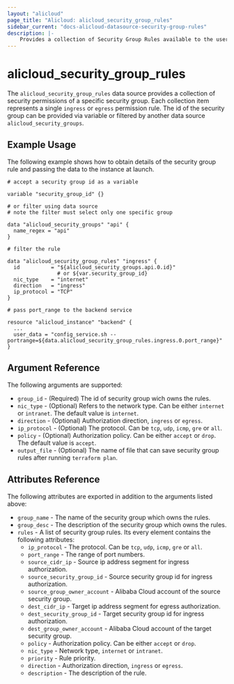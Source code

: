 ```yaml
---
layout: "alicloud"
page_title: "Alicloud: alicloud_security_group_rules"
sidebar_current: "docs-alicloud-datasource-security-group-rules"
description: |-
    Provides a collection of Security Group Rules available to the user.
---
```


# alicloud\_security\_group\_rules

The `alicloud_security_group_rules` data source provides a collection of security permissions of a specific security group.
Each collection item represents a single `ingress` or `egress` permission rule.
The id of the security group can be provided via variable or filtered by another data source `alicloud_security_groups`.

## Example Usage
The following example shows how to obtain details of the security group rule and passing the data to the instance at launch.

```
# accept a security group id as a variable

variable "security_group_id" {}

# or filter using data source
# note the filter must select only one specific group

data "alicloud_security_groups" "api" {
  name_regex = "api"
}

# filter the rule

data "alicloud_security_group_rules" "ingress" {
  id          = "${alicloud_security_groups.api.0.id}"
                # or ${var.security_group_id}
  nic_type    = "internet"
  direction   = "ingress"
  ip_protocol = "TCP"
}

# pass port_range to the backend service

resource "alicloud_instance" "backend" {
  ...
  user_data = "config_service.sh --portrange=${data.alicloud_security_group_rules.ingress.0.port_range}"
}
```

## Argument Reference

The following arguments are supported:

* `group_id` - (Required) The id of security group wich owns the rules.
* `nic_type` - (Optional) Refers to the network type. Can be either `internet` or `intranet`. The default value is `internet`.
* `direction` - (Optional) Authorization direction, `ingress` or `egress`.
* `ip_protocol` - (Optional) The protocol. Can be `tcp`, `udp`, `icmp`, `gre` or `all`.
* `policy` - (Optional) Authorization policy. Can be either `accept` or `drop`. The default value is `accept`.
* `output_file` - (Optional) The name of file that can save security group rules after running `terraform plan`.

## Attributes Reference

The following attributes are exported in addition to the arguments listed above:

* `group_name` - The name of the security group which owns the rules.
* `group_desc` - The description of the security group which owns the rules.
* `rules` - A list of security group rules. Its every element contains the following attributes:
  * `ip_protocol` - The protocol. Can be `tcp`, `udp`, `icmp`, `gre` or `all`.
  * `port_range` - The range of port numbers.
  * `source_cidr_ip` - Source ip address segment for ingress authorization.
  * `source_security_group_id` - Source security group id for ingress authorization.
  * `source_group_owner_account` - Alibaba Cloud account of the source security group.
  * `dest_cidr_ip` - Target ip address segment for egress authorization.
  * `dest_security_group_id` - Target security group id for ingress authorization.
  * `dest_group_owner_account` - Alibaba Cloud account of the target security group.
  * `policy` - Authorization policy. Can be either `accept` or `drop`.
  * `nic_type` - Network type, `internet` or `intranet`.
  * `priority` - Rule priority.
  * `direction` - Authorization direction, `ingress` or `egress`.
  * `description` - The description of the rule.
